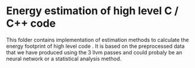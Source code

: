 # Energy estimation of high level C / C++ code
This folder contains implementation of estimation methods to calculate the energy footprint of high level code . 
It is based on the preprocessed data that we have produced using the 3 llvm passes and could probaly be an neural network or a statistical analysis method.
